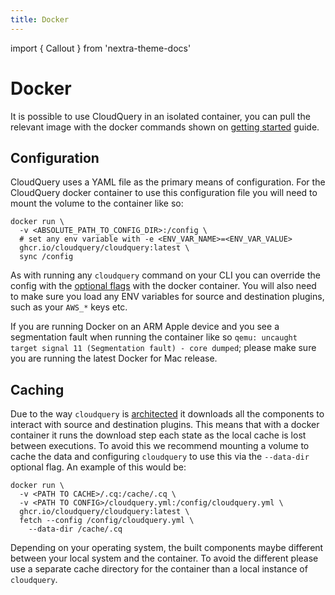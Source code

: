 ```yaml
---
title: Docker
---
```


import { Callout } from 'nextra-theme-docs'

# Docker

It is possible to use CloudQuery in an isolated container, you can pull the relevant image with the docker commands shown on [getting started](/docs/getting-started/getting-started-with-aws) guide.

## Configuration

CloudQuery uses a YAML file as the primary means of configuration. For the CloudQuery docker container to use this configuration file you will need to mount the volume to the container like so:

```docker
docker run \
  -v <ABSOLUTE_PATH_TO_CONFIG_DIR>:/config \
  # set any env variable with -e <ENV_VAR_NAME>=<ENV_VAR_VALUE>
  ghcr.io/cloudquery/cloudquery:latest \
  sync /config
```

As with running any `cloudquery` command on your CLI you can override the config with the [optional flags](/docs/cli/commands/cloudquery_options) with the docker container. You will also need to make sure you load any ENV variables for source and destination plugins, such as your `AWS_*` keys etc.

<Callout type="info">

If you are running Docker on an ARM Apple device and you see a segmentation fault when running the container like so `qemu: uncaught target signal 11 (Segmentation fault) - core dumped`; please make sure you are running the latest Docker for Mac release.

</Callout>

## Caching

Due to the way `cloudquery` is [architected](/docs/developers/architecture) it downloads all the components to interact with source and destination plugins. This means that with a docker container it runs the download step each state as the local cache is lost between executions. To avoid this we recommend mounting a volume to cache the data and configuring `cloudquery` to use this via the `--data-dir` optional flag. An example of this would be:

```docker
docker run \
  -v <PATH TO CACHE>/.cq:/cache/.cq \
  -v <PATH TO CONFIG>/cloudquery.yml:/config/cloudquery.yml \
  ghcr.io/cloudquery/cloudquery:latest \
  fetch --config /config/cloudquery.yml \
    --data-dir /cache/.cq
```

<Callout type="info">

Depending on your operating system, the built components maybe different between your local system and the container. To avoid the different please use a separate cache directory for the container than a local instance of `cloudquery`.

</Callout>

